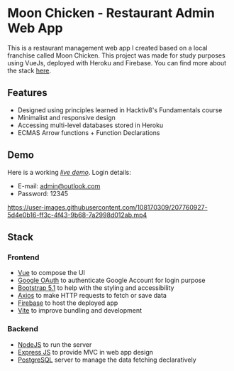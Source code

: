 # Moon Chicken - Restaurant Admin Web App

This is a restaurant management web app I created based on a local franchise called Moon Chicken. This project was made for study purposes using VueJs, deployed with Heroku and Firebase. You can find more about the stack <a href="#stack">here</a>.

## Features
* Designed using principles learned in Hacktiv8's Fundamentals course
* Minimalist and responsive design
* Accessing multi-level databases stored in Heroku
* ECMAS Arrow functions + Function Declarations

## Demo

Here is a working [_live demo_](https://moon-chicken-vue-app.web.app/). 
Login details:
- E-mail: admin@outlook.com
- Password: 12345

https://user-images.githubusercontent.com/108170309/207760927-5d4e0b16-ff3c-4f43-9b68-7a2998d012ab.mp4

## Stack
<a name="stack"></a>

### Frontend
* [Vue](https://vuejs.org/) to compose the UI
* [Google OAuth](https://console.cloud.google.com/?pli=1) to authenticate Google Account for login purpose
* [Bootstrap 5.1](https://getbootstrap.com/docs/5.1/getting-started/introduction/) to help with the styling and accessibility
* [Axios](https://axios-http.com/) to make HTTP requests to fetch or save data
* [Firebase](https://firebase.google.com/) to host the deployed app
* [Vite](https://vitejs.dev/) to improve bundling and development

### Backend
* [NodeJS](https://nodejs.org/en/) to run the server
* [Express JS](https://expressjs.com/) to provide MVC in web app design
* [PostgreSQL](https://www.postgresql.org/) server to manage the data fetching declaratively
